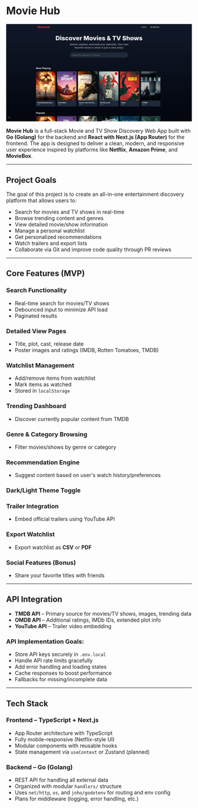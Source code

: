 
#  Movie Hub


<div align="center">
  <img src="./moviehub.png" alt="Movie Hub Logo" width="1000" />
</div>

**Movie Hub** is a full-stack Movie and TV Show Discovery Web App built with **Go (Golang)** for the backend and **React with Next.js (App Router)** for the frontend. The app is designed to deliver a clean, modern, and responsive user experience inspired by platforms like **Netflix**, **Amazon Prime**, and **MovieBox**.

---

##  Project Goals

The goal of this project is to create an all-in-one entertainment discovery platform that allows users to:

- Search for movies and TV shows in real-time
- Browse trending content and genres
- View detailed movie/show information
- Manage a personal watchlist
- Get personalized recommendations
- Watch trailers and export lists
- Collaborate via Git and improve code quality through PR reviews

---

##  Core Features (MVP)

###  Search Functionality
- Real-time search for movies/TV shows
- Debounced input to minimize API load
- Paginated results

###  Detailed View Pages
- Title, plot, cast, release date
- Poster images and ratings (IMDB, Rotten Tomatoes, TMDB)

###  Watchlist Management
- Add/remove items from watchlist
- Mark items as watched
- Stored in `localStorage`

###  Trending Dashboard
- Discover currently popular content from TMDB

###  Genre & Category Browsing
- Filter movies/shows by genre or category

###  Recommendation Engine
- Suggest content based on user's watch history/preferences

###  Dark/Light Theme Toggle

###  Trailer Integration
- Embed official trailers using YouTube API

###  Export Watchlist
- Export watchlist as **CSV** or **PDF**

###  Social Features (Bonus)
- Share your favorite titles with friends

---

##  API Integration

- **TMDB API** – Primary source for movies/TV shows, images, trending data
- **OMDB API** – Additional ratings, IMDb IDs, extended plot info
- **YouTube API** – Trailer video embedding

### API Implementation Goals:
- Store API keys securely in `.env.local`
- Handle API rate limits gracefully
- Add error handling and loading states
- Cache responses to boost performance
- Fallbacks for missing/incomplete data

---

##  Tech Stack

###  Frontend – TypeScript + Next.js
- App Router architecture with TypeScript
- Fully mobile-responsive (Netflix-style UI)
- Modular components with reusable hooks
- State management via `useContext` or Zustand (planned)

###  Backend – Go (Golang)
- REST API for handling all external data
- Organized with modular `handlers/` structure
- Uses `net/http`, `os`, and `joho/godotenv` for routing and env config
- Plans for middleware (logging, error handling, etc.)

